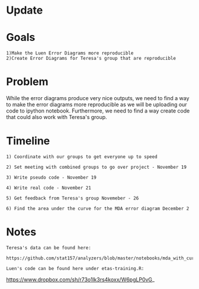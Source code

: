 Update
===============

Goals
===============
	1)Make the Luen Error Diagrams more reproducible
	2)Create Error Diagrams for Teresa's group that are reproducible

Problem
===============
While the error diagrams produce very nice outputs, we need to find a way to make the error diagrams more reproducible as we will be uploading our code to ipython notebook. Furthermore, we need to find a way create code that could also work with Teresa's group.

Timeline
===============
	1) Coordinate with our groups to get everyone up to speed
	
	2) Set meeting with combined groups to go over project - November 19
	
	3) Write pseudo code - November 19
	
	4) Write real code - November 21
	
	5) Get feedback from Teresa's group Novemeber - 26
	
	6) Find the area under the curve for the MDA error diagram December 2
	
Notes
===============
	Teresa's data can be found here:
			https://github.com/stat157/analyzers/blob/master/notebooks/mda_with_curator_data.ipynb
			
	Luen's code can be found here under etas-training.R:

https://www.dropbox.com/sh/r73o1lk3rs4koxx/W6pgLP0vG_ 


	
	
